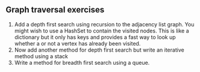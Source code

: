 ## Graph traversal exercises

1. Add a depth first search using recursion to the adjacency list graph. 
You might wish to use a HashSet to contain the visited nodes. This is like a dictionary but it only has keys and provides a fast way to look up whether a or not a vertex has already been visited.
2. Now add another method for depth first search but write an iterative method using a stack
3. Write a method for breadth first search using
a queue.
